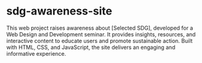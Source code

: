 # sdg-awareness-site
This web project raises awareness about [Selected SDG], developed for a Web Design and Development seminar. It provides insights, resources, and interactive content to educate users and promote sustainable action. Built with HTML, CSS, and JavaScript, the site delivers an engaging and informative experience.

